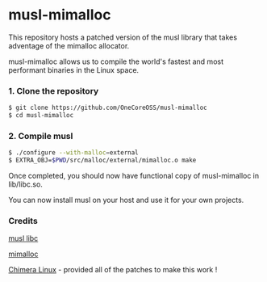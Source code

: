 # musl-mimalloc

This repository hosts a patched version of the musl library that takes adventage of the mimalloc allocator.

musl-mimalloc allows us to compile the world's fastest and most performant binaries in the Linux space.

### 1. Clone the repository

```bash
$ git clone https://github.com/OneCoreOSS/musl-mimalloc
$ cd musl-mimalloc
```

### 2. Compile musl

```bash
$ ./configure --with-malloc=external
$ EXTRA_OBJ=$PWD/src/malloc/external/mimalloc.o make
```

Once completed, you should now have functional copy of musl-mimalloc in lib/libc.so.

You can now install musl on your host and use it for your own projects.

### Credits

[musl libc](https://musl.libc.org/)

[mimalloc](https://github.com/microsoft/mimalloc/)

[Chimera Linux](https://github.com/chimera-linux/cports/tree/master/main/musl/) - provided all of the patches to make this work !
